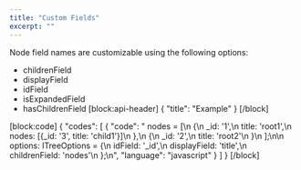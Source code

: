 ```yaml
---
title: "Custom Fields"
excerpt: ""
---
```

Node field names are customizable using the following options:
- childrenField
- displayField
- idField
- isExpandedField
- hasChildrenField
[block:api-header]
{
  "title": "Example"
}
[/block]

[block:code]
{
  "codes": [
    {
      "code": "  nodes = [\n    {\n      _id: '1',\n      title: 'root1',\n      nodes: [{_id: '3', title: 'child1'}]\n    },\n    {\n      _id: '2',\n      title: 'root2'\n    }\n  ];\n\n  options: ITreeOptions = {\n    idField: '_id',\n    displayField: 'title',\n    childrenField: 'nodes'\n  };\n",
      "language": "javascript"
    }
  ]
}
[/block]